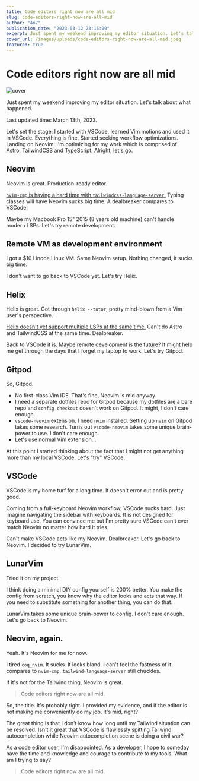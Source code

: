 ```yaml
---
title: Code editors right now are all mid
slug: code-editors-right-now-are-all-mid
author: "An7"
publication_date: "2023-03-12 23:15:00"
excerpt: Just spent my weekend improving my editor situation. Let's talk about what happened.
cover_url: /images/uploads/code-editors-right-now-are-all-mid.jpeg
featured: true
---
```


# Code editors right now are all mid

![cover](/images/uploads/code-editors-right-now-are-all-mid.jpeg)

Just spent my weekend improving my editor situation. Let's talk about what
happened.

Last updated time: March 13th, 2023.

Let's set the stage: I started with VSCode, learned Vim motions and used it in
VSCode. Everything is fine. Started seeking workflow optimizations. Landing on
Neovim. I'm optimizing for my work which is comprised of Astro, TailwindCSS and
TypeScript. Alright, let's go.

## Neovim

Neovim is great. Production-ready editor.

[`nvim-cmp` is having a hard time with
`tailwindcss-language-server`.](https://github.com/hrsh7th/nvim-cmp/issues/1009)
Typing classes will have Neovim sucks big time. A dealbreaker compares to
VSCode.

Maybe my Macbook Pro 15" 2015 (8 years old machine) can't handle modern LSPs.
Let's try remote development.

## Remote VM as development environment

I got a $10 Linode Linux VM. Same Neovim setup. Nothing changed, it sucks big
time.

I don't want to go back to VSCode yet. Let's try Helix.

## Helix

Helix is great. Got through `helix --tutor`, pretty mind-blown from a Vim user's
perspective.

[Helix doesn't yet support multiple LSPs at the same
time.](https://github.com/helix-editor/helix/pull/2507) Can't do Astro and
TailwindCSS at the same time. Dealbreaker.

Back to VSCode it is. Maybe remote development is the future? It might help me
get through the days that I forget my laptop to work. Let's try Gitpod.

## Gitpod

So, Gitpod.

- No first-class Vim IDE. That's fine, Neovim is mid anyway.
- I need a separate dotfiles repo for Gitpod because my dotfiles are a bare repo
  and `config checkout` doesn't work on Gitpod. It might, I don't care enough.
- `vscode-neovim` extension. I need `nvim` installed. Setting up `nvim` on
  Gitpod takes some research. Turns out `vscode-neovim` takes some unique
  brain-power to use. I don't care enough.
- Let's use normal Vim extension...

At this point I started thinking about the fact that I might not get anything
more than my local VSCode. Let's "try" VSCode.

## VSCode

VSCode is my home turf for a long time. It doesn't error out and is pretty good.

Coming from a full-keyboard Neovim workflow, VSCode sucks hard. Just imagine
navigating the sidebar with keyboards. It is not designed for keyboard use. You
can convince me but I'm pretty sure VSCode can't ever match Neovim no matter how
hard it tries.

Can't make VSCode acts like my Neovim. Dealbreaker. Let's go back to Neovim. I
decided to try LunarVim.

## LunarVim

Tried it on my project.

I think doing a minimal DIY config yourself is 200% better. You make the config
from scratch, you know why the editor looks and acts that way. If you need to
substitute something for another thing, you can do that.

LunarVim takes some unique brain-power to config. I don't care enough. Let's go
back to Neovim.

## Neovim, again.

Yeah. It's Neovim for me for now.

I tired `coq_nvim`. It sucks. It looks bland. I can't feel the fastness of it
compares to `nvim-cmp`. `tailwind-language-server` still chuckles.

If it's not for the Tailwind thing, Neovim is great.

> Code editors right now are all mid.

So, the title. It's probably right. I provided my evidence, and if the editor is
not making me conveniently do my job, it's mid, right?

The great thing is that I don't know how long until my Tailwind situation can be
resolved. Isn't it great that VSCode is flawlessly spitting Tailwind
autocompletion while Neovim autocompletion scene is doing a civil war?

As a code editor user, I'm disappointed. As a developer, I hope to someday have
the time and knowledge and courage to contribute to my tools. What am I trying
to say?

> Code editors right now are all mid.
